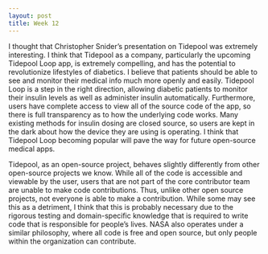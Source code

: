 ```yaml
---
layout: post
title: Week 12
---
```


I thought that Christopher Snider’s presentation on Tidepool was extremely interesting. I think that Tidepool as a company, particularly the upcoming Tidepool Loop app, is extremely compelling, and has the potential to revolutionize lifestyles of diabetics. I believe that patients should be able to see and monitor their medical info much more openly and easily. Tidepool Loop is a step in the right direction, allowing diabetic patients to monitor their insulin levels as well as administer insulin automatically. Furthermore, users have complete access to view all of the source code of the app, so there is full transparency as to how the underlying code works. Many existing methods for insulin dosing are closed source, so users are kept in the dark about how the device they are using is operating. I think that Tidepool Loop becoming popular will pave the way for future open-source medical apps.

Tidepool, as an open-source project, behaves slightly differently from other open-source projects we know. While all of the code is accessible and viewable by the user, users that are not part of the core contributor team are unable to make code contributions. Thus, unlike other open source projects, not everyone is able to make a contribution. While some may see this as a detriment, I think that this is probably necessary due to the rigorous testing and domain-specific knowledge that is required to write code that is responsible for people’s lives. NASA also operates under a similar philosophy, where all code is free and open source, but only people within the organization can contribute. 
